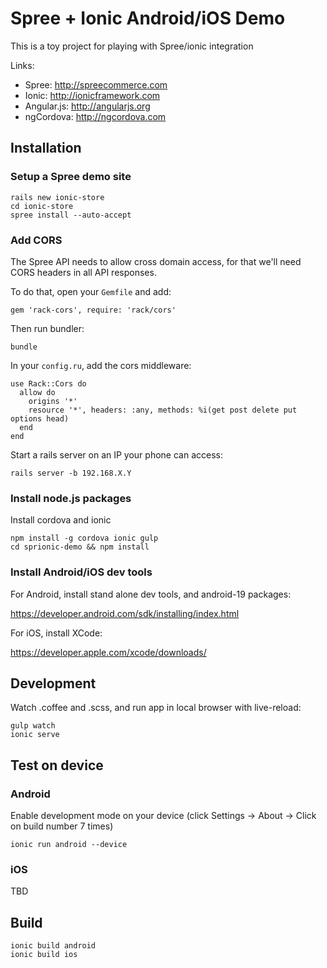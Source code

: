 # Spree + Ionic Android/iOS Demo

This is a toy project for playing with Spree/ionic integration

Links:

- Spree: http://spreecommerce.com
- Ionic: http://ionicframework.com
- Angular.js: http://angularjs.org
- ngCordova: http://ngcordova.com

## Installation

### Setup a Spree demo site

```
rails new ionic-store
cd ionic-store
spree install --auto-accept
```

### Add CORS

The Spree API needs to allow cross domain access, for that we'll need CORS headers in all API responses.

To do that, open your `Gemfile` and add:

```
gem 'rack-cors', require: 'rack/cors'
```

Then run bundler:

```
bundle
```

In your `config.ru`, add the cors middleware:

```
use Rack::Cors do
  allow do
    origins '*'
    resource '*', headers: :any, methods: %i(get post delete put options head)
  end
end
```

Start a rails server on an IP your phone can access:

```
rails server -b 192.168.X.Y
```

### Install node.js packages

Install cordova and ionic

```
npm install -g cordova ionic gulp
cd sprionic-demo && npm install
```

### Install Android/iOS dev tools

For Android, install stand alone dev tools, and android-19 packages:

https://developer.android.com/sdk/installing/index.html

For iOS, install XCode:

https://developer.apple.com/xcode/downloads/

## Development

Watch .coffee and .scss, and run app in local browser with live-reload:

```
gulp watch
ionic serve
```

## Test on device

### Android

Enable development mode on your device (click Settings -> About -> Click on build number 7 times)

```
ionic run android --device
```

### iOS

TBD

## Build

```
ionic build android
ionic build ios
```
